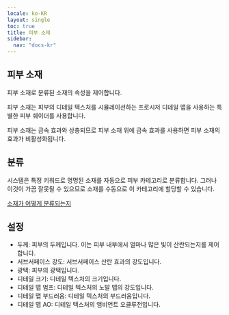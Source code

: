 ```yaml
---
locale: ko-KR
layout: single
toc: true
title: 피부 소재
sidebar:
  nav: "docs-kr"
---
```

## 피부 소재
피부 소재로 분류된 소재의 속성을 제어합니다.

피부 소재는 피부의 디테일 텍스처를 시뮬레이션하는 프로시저 디테일 맵을 사용하는 특별한 피부 쉐이더를 사용합니다.

피부 소재는 금속 효과와 상충되므로 피부 소재 위에 금속 효과를 사용하면 피부 소재의 효과가 비활성화됩니다.

## 분류
시스템은 특정 키워드로 명명된 소재를 자동으로 피부 카테고리로 분류합니다. 그러나 이것이 가끔 잘못될 수 있으므로 소재를 수동으로 이 카테고리에 할당할 수 있습니다.

[소재가 어떻게 분류되는지](material_settings.md#material-category)

## 설정
* 두께: 피부의 두께입니다. 이는 피부 내부에서 얼마나 많은 빛이 산란되는지를 제어합니다.
* 서브서페이스 강도: 서브서페이스 산란 효과의 강도입니다.
* 광택: 피부의 광택입니다.
* 디테일 크기: 디테일 텍스처의 크기입니다.
* 디테일 맵 범프: 디테일 텍스처의 노말 맵의 강도입니다.
* 디테일 맵 부드러움: 디테일 텍스처의 부드러움입니다.
* 디테일 맵 AO: 디테일 텍스처의 앰비언트 오클루전입니다.